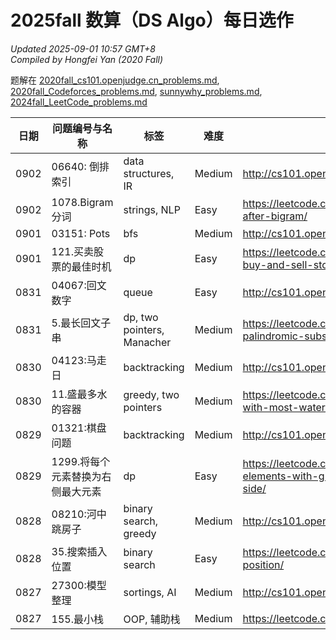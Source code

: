 # 2025fall 数算（DS Algo）每日选作

*Updated 2025-09-01 10:57 GMT+8*  
 *Compiled by Hongfei Yan (2020 Fall)*  

题解在 
[2020fall_cs101.openjudge.cn_problems.md](https://github.com/GMyhf/2020fall-cs101/blob/main/2020fall_cs101.openjudge.cn_problems.md),
[2020fall_Codeforces_problems.md](https://github.com/GMyhf/2020fall-cs101/blob/main/2020fall_Codeforces_problems.md),
[sunnywhy_problems.md](https://github.com/GMyhf/2024spring-cs201/blob/main/sunnywhy_problems.md),
[2024fall_LeetCode_problems.md](https://github.com/GMyhf/2024fall-cs101/blob/main/2024fall_LeetCode_problems.md)

<!--
|  |       |       | - |          |
-->



<!-- ### ==2025/08/27 -->

| 日期       | 问题编号与名称                 | 标签                                 | 难度 | 链接                                             |
| ---------- | ------------------------------ | ------------------------------------ | ---- | ------------------------------------------------ |
| 0902 | 06640: 倒排索引    | data structures, IR | Medium | http://cs101.openjudge.cn/practice/06640   |
| 0902 | 1078.Bigram分词    | strings, NLP    | Easy    | https://leetcode.cn/problems/occurrences-after-bigram/      |
| 0901 | 03151: Pots       | bfs    | Medium    | http://cs101.openjudge.cn/practice/03151      | 
| 0901 | 121.买卖股票的最佳时机   | dp       | Easy  | https://leetcode.cn/problems/best-time-to-buy-and-sell-stock/          |
| 0831 | 04067:回文数字    | queue    | Easy | http://cs101.openjudge.cn/pctbook/E04067          |
| 0831 | 5.最长回文子串    | dp, two pointers, Manacher | Medium | https://leetcode.cn/problems/longest-palindromic-substring/          |
| 0830 | 04123:马走日      | backtracking      | Medium | http://cs101.openjudge.cn/pctbook/M04123          |
| 0830 | 11.盛最多水的容器 | greedy, two pointers  | Medium | https://leetcode.cn/problems/container-with-most-water/          |
| 0829 | 01321:棋盘问题  | backtracking    | Medium | http://cs101.openjudge.cn/pctbook/M01321          |
| 0829 | 1299.将每个元素替换为右侧最大元素 | dp   | Easy | https://leetcode.cn/problems/replace-elements-with-greatest-element-on-right-side/          |
| 0828 | 08210:河中跳房子  | binary search, greedy  | Medium  | http://cs101.openjudge.cn/pctbook/M08210                         |
| 0828 | 35.搜索插入位置 | binary search   | Easy | https://leetcode.cn/problems/search-insert-position/                       |
| 0827 | 27300:模型整理 | sortings, AI | Medium | http://cs101.openjudge.cn/pctbook/M27300 |
| 0827 | 155.最小栈 | OOP, 辅助栈 | Medium | https://leetcode.cn/problems/min-stack/ |
